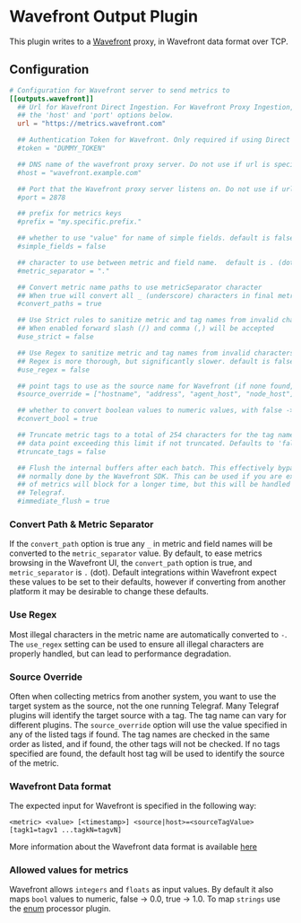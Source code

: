 # Wavefront Output Plugin

This plugin writes to a [Wavefront](https://www.wavefront.com) proxy, in Wavefront data format over TCP.

## Configuration

```toml
# Configuration for Wavefront server to send metrics to
[[outputs.wavefront]]
  ## Url for Wavefront Direct Ingestion. For Wavefront Proxy Ingestion, see
  ## the 'host' and 'port' options below.
  url = "https://metrics.wavefront.com"

  ## Authentication Token for Wavefront. Only required if using Direct Ingestion
  #token = "DUMMY_TOKEN"

  ## DNS name of the wavefront proxy server. Do not use if url is specified
  #host = "wavefront.example.com"

  ## Port that the Wavefront proxy server listens on. Do not use if url is specified
  #port = 2878

  ## prefix for metrics keys
  #prefix = "my.specific.prefix."

  ## whether to use "value" for name of simple fields. default is false
  #simple_fields = false

  ## character to use between metric and field name.  default is . (dot)
  #metric_separator = "."

  ## Convert metric name paths to use metricSeparator character
  ## When true will convert all _ (underscore) characters in final metric name. default is true
  #convert_paths = true

  ## Use Strict rules to sanitize metric and tag names from invalid characters
  ## When enabled forward slash (/) and comma (,) will be accepted
  #use_strict = false

  ## Use Regex to sanitize metric and tag names from invalid characters
  ## Regex is more thorough, but significantly slower. default is false
  #use_regex = false

  ## point tags to use as the source name for Wavefront (if none found, host will be used)
  #source_override = ["hostname", "address", "agent_host", "node_host"]

  ## whether to convert boolean values to numeric values, with false -> 0.0 and true -> 1.0. default is true
  #convert_bool = true

  ## Truncate metric tags to a total of 254 characters for the tag name value. Wavefront will reject any
  ## data point exceeding this limit if not truncated. Defaults to 'false' to provide backwards compatibility.
  #truncate_tags = false

  ## Flush the internal buffers after each batch. This effectively bypasses the background sending of metrics
  ## normally done by the Wavefront SDK. This can be used if you are experiencing buffer overruns. The sending
  ## of metrics will block for a longer time, but this will be handled gracefully by the internal buffering in
  ## Telegraf.
  #immediate_flush = true
```

### Convert Path & Metric Separator

If the `convert_path` option is true any `_` in metric and field names will be converted to the `metric_separator` value.
By default, to ease metrics browsing in the Wavefront UI, the `convert_path` option is true, and `metric_separator` is `.` (dot).
Default integrations within Wavefront expect these values to be set to their defaults, however if converting from another platform
it may be desirable to change these defaults.

### Use Regex

Most illegal characters in the metric name are automatically converted to `-`.
The `use_regex` setting can be used to ensure all illegal characters are properly handled, but can lead to performance degradation.

### Source Override

Often when collecting metrics from another system, you want to use the target system as the source, not the one running Telegraf.
Many Telegraf plugins will identify the target source with a tag. The tag name can vary for different plugins. The `source_override`
option will use the value specified in any of the listed tags if found. The tag names are checked in the same order as listed,
and if found, the other tags will not be checked. If no tags specified are found, the default host tag will be used to identify the
source of the metric.

### Wavefront Data format

The expected input for Wavefront is specified in the following way:

```text
<metric> <value> [<timestamp>] <source|host>=<sourceTagValue> [tagk1=tagv1 ...tagkN=tagvN]
```

More information about the Wavefront data format is available [here](https://community.wavefront.com/docs/DOC-1031)

### Allowed values for metrics

Wavefront allows `integers` and `floats` as input values.  By default it also maps `bool` values to numeric, false -> 0.0,
true -> 1.0.  To map `strings` use the [enum](../../processors/enum) processor plugin.
